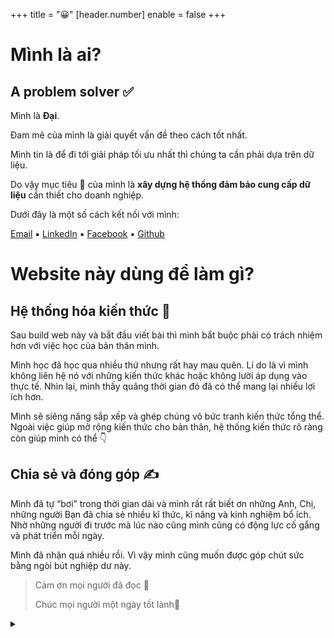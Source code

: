 +++
title = "😀"
[header.number]
enable = false
+++

# Mình là ai?

## A problem solver ✅

Mình là **Đại**.

Đam mê của mình là giải quyết vấn đề theo cách tốt nhất.

Mình tin là để đi tới giải pháp tối ưu nhất thì chúng ta cần phải dựa trên dữ liệu.

Do vậy mục tiêu 🎯 của mình là **xây dựng hệ thống đảm bảo cung cấp dữ liệu** cần thiết cho doanh nghiệp.

Dưới đây là một số cách kết nối với mình:

[Email](mailto:quangdaist01@gmail.com) ▪ [LinkedIn](https://www.linkedin.com/in/quangdaist01/) ▪ [Facebook](https://www.facebook.com/quangdai.nguyen.2001/) ▪ [Github](https://github.com/quangdaist01)

# Website này dùng để làm gì?

## Hệ thống hóa kiến thức 🧠

Sau build web này và bắt đầu viết bài thì mình bắt buộc phải có trách nhiệm hơn với việc học của bản thân mình. 

Mình học đã học qua nhiều thứ nhưng rất hay mau quên. Lí do là vì mình không liên hệ nó với những kiến thức khác hoặc không lười áp dụng vào thực tế. Nhìn lại, mình thấy quãng thời gian đó đã có thể mang lại nhiều lợi ích hơn.

Mình sẽ siêng năng sắp xếp và ghép chúng vô bức tranh kiến thức tổng thể. Ngoài việc giúp mở rộng kiến thức cho bản thân, hệ thống kiến thức rõ ràng còn giúp mình có thể 👇

## Chia sẻ và đóng góp ✍

Mình đã tự “bơi” trong thời gian dài và mình rất rất biết ơn những Anh, Chị, những người Bạn đã chia sẻ nhiều kĩ thức, kĩ năng và kinh nghiệm bổ ích. Nhờ những người đi trước mà lúc nào cũng mình cũng có động lực cố gắng và phát triển mỗi ngày.

Mình đã nhận quá nhiều rồi. Vì vậy mình cũng muốn được góp chút sức bằng ngòi bút nghiệp dư này.

> Cảm ơn mọi người đã đọc 🙏
> 
> Chúc mọi người một ngày tốt lành🤗

<details>
    <summary></summary>
Có một lí do "extreme" hơn. Một câu hỏi cứ hay xuất hiện trong đầu mình: 

    Nếu một ngày mình không còn tồn tại, thì mình sẽ hối tiếc điều gì nhất?

Chắc mình sẽ nói câu: ["I Didn't Do Enough"](https://www.youtube.com/watch?v=W9vj2Wf57rQ). Thế nên mình sẽ cố gắng cho đi thật nhiều trước lúc đó.
    
</details>